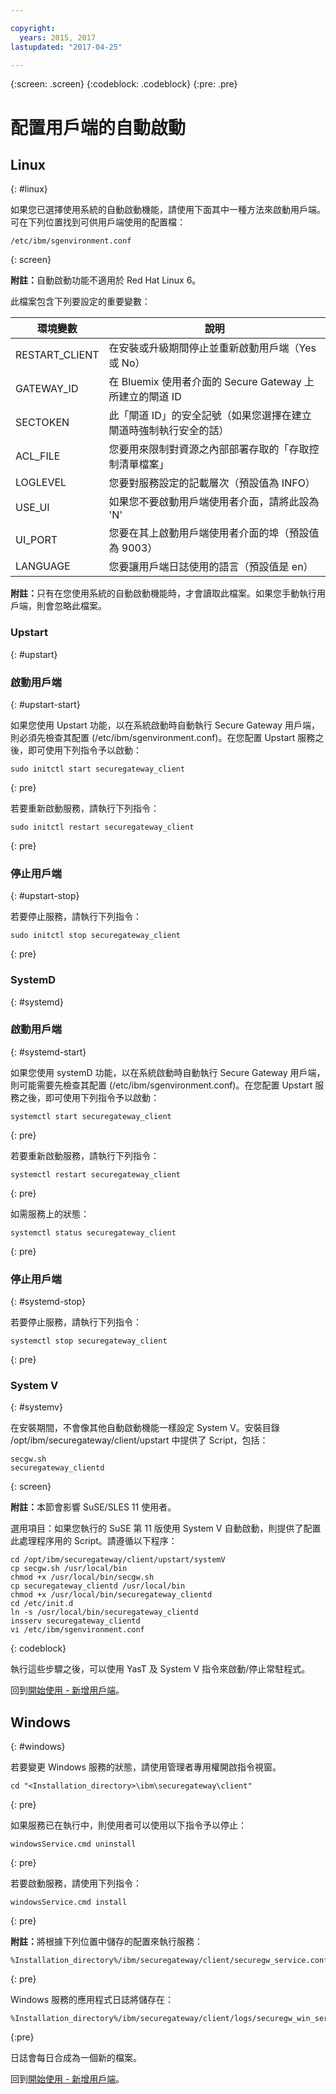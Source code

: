 ```yaml
---

copyright:
  years: 2015, 2017
lastupdated: "2017-04-25"

---
```

{:screen: .screen}
{:codeblock: .codeblock}
{:pre: .pre}

# 配置用戶端的自動啟動

## Linux
{: #linux}

如果您已選擇使用系統的自動啟動機能，請使用下面其中一種方法來啟動用戶端。可在下列位置找到可供用戶端使用的配置檔：

```
/etc/ibm/sgenvironment.conf
```
{: screen}

<b>附註：</b>自動啟動功能不適用於 Red Hat Linux 6。

此檔案包含下列要設定的重要變數：

|環境變數|說明|
| ------------- | ----------- |
|RESTART_CLIENT|在安裝或升級期間停止並重新啟動用戶端（Yes 或 No）|
|GATEWAY_ID|在 Bluemix 使用者介面的 Secure Gateway 上所建立的閘道 ID|
|SECTOKEN|此「閘道 ID」的安全記號（如果您選擇在建立閘道時強制執行安全的話）|
|ACL_FILE|您要用來限制對資源之內部部署存取的「存取控制清單檔案」|
|LOGLEVEL|您要對服務設定的記載層次（預設值為 INFO）|
|USE_UI|如果您不要啟動用戶端使用者介面，請將此設為 'N'|
|UI_PORT|您要在其上啟動用戶端使用者介面的埠（預設值為 9003）|
|LANGUAGE|您要讓用戶端日誌使用的語言（預設值是 en）|

<b>附註：</b>只有在您使用系統的自動啟動機能時，才會讀取此檔案。如果您手動執行用戶端，則會忽略此檔案。

### Upstart
{: #upstart}

### 啟動用戶端
{: #upstart-start}

如果您使用 Upstart 功能，以在系統啟動時自動執行 Secure Gateway 用戶端，則必須先檢查其配置 (/etc/ibm/sgenvironment.conf)。在您配置 Upstart 服務之後，即可使用下列指令予以啟動：

```
sudo initctl start securegateway_client
```
{: pre}

若要重新啟動服務，請執行下列指令：

```
sudo initctl restart securegateway_client
```
{: pre}

### 停止用戶端
{: #upstart-stop}

若要停止服務，請執行下列指令：

```
sudo initctl stop securegateway_client
```
{: pre}

### SystemD
{: #systemd}


### 啟動用戶端
{: #systemd-start}

如果您使用 systemD 功能，以在系統啟動時自動執行 Secure Gateway 用戶端，則可能需要先檢查其配置 (/etc/ibm/sgenvironment.conf)。在您配置 Upstart 服務之後，即可使用下列指令予以啟動：

```
systemctl start securegateway_client
```
{: pre}

若要重新啟動服務，請執行下列指令：

```
systemctl restart securegateway_client
```
{: pre}

如需服務上的狀態：

```
systemctl status securegateway_client
```
{: pre}

### 停止用戶端
{: #systemd-stop}

若要停止服務，請執行下列指令：

```
systemctl stop securegateway_client
```
{: pre}

### System V
{: #systemv}

在安裝期間，不會像其他自動啟動機能一樣設定 System V。安裝目錄 /opt/ibm/securegateway/client/upstart 中提供了 Script，包括：

```
secgw.sh
securegateway_clientd
```
{: screen}

<b>附註：</b>本節會影響 SuSE/SLES 11 使用者。

選用項目：如果您執行的 SuSE 第 11 版使用 System V 自動啟動，則提供了配置此處理程序用的 Script。請遵循以下程序：

```
cd /opt/ibm/securegateway/client/upstart/systemV
cp secgw.sh /usr/local/bin
chmod +x /usr/local/bin/secgw.sh
cp securegateway_clientd /usr/local/bin
chmod +x /usr/local/bin/securegateway_clientd
cd /etc/init.d
ln -s /usr/local/bin/securegateway_clientd
insserv securegateway_clientd
vi /etc/ibm/sgenvironment.conf
```
{: codeblock}

執行這些步驟之後，可以使用 YasT 及 System V 指令來啟動/停止常駐程式。

回到[開始使用 - 新增用戶端](./securegateway_client.html)。

## Windows
{: #windows}

若要變更 Windows 服務的狀態，請使用管理者專用權開啟指令視窗。

```
cd "<Installation_directory>\ibm\securegateway\client"
```
{: pre}

如果服務已在執行中，則使用者可以使用以下指令予以停止：

```
windowsService.cmd uninstall
```
{: pre}

若要啟動服務，請使用下列指令：

```
windowsService.cmd install
```
{: pre}

<b>附註：</b>將根據下列位置中儲存的配置來執行服務：

```
%Installation_directory%/ibm/securegateway/client/securegw_service.config
```
{: pre}

Windows 服務的應用程式日誌將儲存在：

```
%Installation_directory%/ibm/securegateway/client/logs/securegw_win_service.log
```
{:pre}

 日誌會每日合成為一個新的檔案。

回到[開始使用 - 新增用戶端](./securegateway_client.html)。
